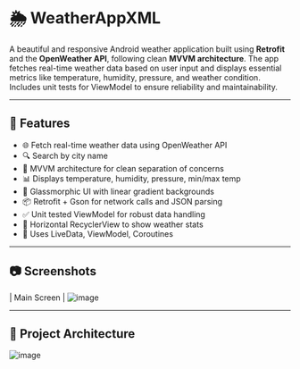 # 🌦️ WeatherAppXML

A beautiful and responsive Android weather application built using **Retrofit** and the **OpenWeather API**, following clean **MVVM architecture**. The app fetches real-time weather data based on user input and displays essential metrics like temperature, humidity, pressure, and weather condition. Includes unit tests for ViewModel to ensure reliability and maintainability.

---

## 🚀 Features

- 🌐 Fetch real-time weather data using OpenWeather API  
- 🔍 Search by city name  
- 📱 MVVM architecture for clean separation of concerns  
- 📊 Displays temperature, humidity, pressure, min/max temp  
- 🌈 Glassmorphic UI with linear gradient backgrounds  
- 📦 Retrofit + Gson for network calls and JSON parsing  
- ✅ Unit tested ViewModel for robust data handling  
- 🧭 Horizontal RecyclerView to show weather stats  
- 🧪 Uses LiveData, ViewModel, Coroutines

---

## 📷 Screenshots

| Main Screen |
![image](https://github.com/user-attachments/assets/86c2f965-ae95-46e9-a56c-19f21f767c0b)


---

## 🧱 Project Architecture

![image](https://github.com/user-attachments/assets/8b59a197-15f5-45cf-89c7-16b16e03d26d)
